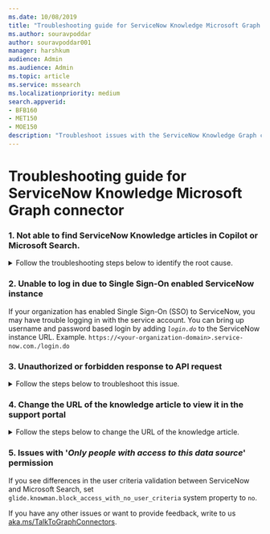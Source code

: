```yaml
---
ms.date: 10/08/2019
title: "Troubleshooting guide for ServiceNow Knowledge Microsoft Graph connector"
ms.author: souravpoddar
author: souravpoddar001
manager: harshkum
audience: Admin 
ms.audience: Admin
ms.topic: article
ms.service: mssearch
ms.localizationpriority: medium
search.appverid:
- BFB160
- MET150
- MOE150
description: "Troubleshoot issues with the ServiceNow Knowledge Graph connector for Microsoft Copilot"
---
```

# Troubleshooting guide for ServiceNow Knowledge Microsoft Graph connector

### 1. **Not able to find ServiceNow Knowledge articles in Copilot or Microsoft Search.**
   
   <details>
    <summary>Follow the troubleshooting steps below to identify the root cause.</summary><br>
    <summary>Follow the troubleshooting steps below to identify the root cause.</summary><br>

   <summary>Follow the troubleshooting steps below to identify the root cause.</summary><br>

    1. Check if the user searching for the article has the required permissions to access the ServiceNow Knowledge articles. You can do that by using the [User criteria diagnostics](https://docs.servicenow.com/bundle/washingtondc-servicenow-platform/page/product/knowledge-management/concept/diagnose-knowledge-user-criteria.html) tool in ServiceNow.

    2. If the user has access to the article in ServiceNow, check if the user is correctly mapped to a Microsoft Entra identity. This will usually show as a '2006' error in the Error tab. Check the user mapping formula and if needed change the mapping method.<br>

        ![Screenshot of Mapping identity error.](media/troubleshooting-servicenow-knowledge-connector-map-identity-error.png)

    3. If the user is correctly mapped to an identity, check if there is an Advanced script in any of the user criteria granting access to the article. (Note: Advanced scripts are not supported in the current version of Microsoft Graph connector for ServiceNow.)
          1. If there is an Advanced script configured in any of the '_Cannot Read_' or '_Cannot Contribute_' user criteria in the knowledge base level (to which the article belongs to) all articles in the knowledge base are stamped with deny access in the indexed data.

          2. If there is an Advanced script configured in any of the '_Cannot Read_' user criteria in the article level, the article is stamped with deny access in the indexed data.

    4. If there is no advanced script present in any of the user criteria, check if there is an empty criteria (user criteria with empty fields) present at the knowledge base level ('_Cannot Read_', "_Cannot Contribute_') or at the article level ('_Cannot Read_'). If there is an empty criteria present, the article is stamped with deny access in the indexed data.

    5. If you are still not able to identify the root cause, please reach out to [the Microsoft Graph connector support team](mailto:MicrosoftGraphConnectorsFeedback@service.microsoft.com) with the following details.
       1. Tenant ID
       2. Connection ID
       3. Article Sys ID
       4. Knowledge Base Sys ID
       5. For the above knowledge base collect:
            1. List of user criteria sys_id available in the kb_uc_can_read_mtom (Who Can Read Knowledge Base) table
            2. List of user criteria sys_id available in the kb_uc_cannot_read_mtom (Who Cannot Read Knowledge Base) table
            3. List of user criteria sys_id available in the kb_uc_cannot_contribute_mtom (Who Cannot Contribute To Knowledge Base) table
            4. List of user criteria sys_id available in the kb_uc_can_contribute_mtom 
        6. Also, for the Item sys_id collected in step 3, please share:
            1. List of user criteria sys_id in the can_read_user_criteria field of the article
            2. List of user criteria sys_id in the cannot_read_user_criteria field of the article
</details>
  
### 2. Unable to log in due to Single Sign-On enabled ServiceNow instance
    
If your organization has enabled Single Sign-On (SSO) to ServiceNow, you may have trouble logging in with the service account. You can bring up username and password based login by adding <em> `login.do`</em> to the ServiceNow instance URL. Example. `https://<your-organization-domain>.service-now.com./login.do`

### 3. Unauthorized or forbidden response to API request
<details>
<summary>Follow the steps below to troubleshoot this issue.</summary><br>

1. **Check table access permissions:** If you see forbidden or unauthorized response in connection status, check if the service account has the required access to the tables mentioned in [Step 2: Data Source Settings](/MicrosoftSearch/servicenow-knowledge-connector.md/#2-data-source-settings). Check whether all the columns in the tables have read access.

2. **Change in Account password:** The Microsoft Graph connector uses access token fetched on behalf of service account for crawl. The access token refreshes every 12 hours. Ensure that service account password isn't changed after publishing the connection. You may need to reauthenticate the connection if there's a change in password.

3. **Check if ServiceNow instance behind firewall:** The Microsoft Graph Connector may not be able to reach your ServiceNow instance if it is behind a network firewall. You need to explicitly allow access to connector service. You can find public IP address range of connector service in the table below. Based on your tenant region, add it to your ServiceNow instance network allow list.

   **Environment** | **Region** | **Range**
   --- | --- | ---
   PROD | North America | 52.250.92.252/30, 52.224.250.216/30
   PROD | Europe | 20.54.41.208/30, 51.105.159.88/30
   PROD | Asia Pacific | 52.139.188.212/30, 20.43.146.44/30

4. **Access permissions not working as expected:** If you observe discrepancies in access permissions applied to search or copilot results, check if the user searching for the article has the required permissions to access the ServiceNow Knowledge articles. You can do that by using the [User criteria diagnostics](https://docs.servicenow.com/bundle/washingtondc-servicenow-platform/page/product/knowledge-management/concept/diagnose-knowledge-user-criteria.html) tool in ServiceNow.

</details>

### 4.  Change the URL of the knowledge article to view it in the support portal

<details><summary>Follow the steps below to change the URL of the knowledge article.</summary><br>

ServiceNow Knowledge connector computes the AccessUrl property using sys_id in the `<instance_url>/kb_view.do?sys_kb_id<sysId>` format. It opens the knowledge article in the backend system view. If you prefer redirecting the article to a different URL, follow the instructions below.
1. Edit your result type
In customization tab in *Search & Intelligence* section of Microsoft 365 admin center, navigate to edit the result type configured for your ServiceNow Knowledge connection.
![Editing Result Type](media/servicenow-knowledge-connector/edit-result-type.png)

   When the edit result type dialog opens, click on **Edit** next to the result layout section. 
![Editing Result Layout](media/servicenow-knowledge-connector/edit-result-type-2.png)

2. Find the items block
Find the items block containing text property with `shortDescription` and `AccessUrl` values.

   ![Editing items block in result type](media/servicenow-knowledge-connector/edit-result-type-3.png)

3. Edit AccessUrl property

   To change the destination URL, edit the `AccessUrl` part of the text property in the items block. For example, if a ServiceNow Knowledge article should be redirected to `https://contoso.service-now.com/sp` where `sp` is the service URL portal prefix, follow the steps below.

   **Original value** | **New value**
   --- | ---
   `"[{shortdescription}]({AccessUrl})"` | `"[{shortdescription}](https://contoso.service-now.com/sp?id=kb_article_view&sysparm_article={number})"`

   Where `number` is the knowledge article number property. It should be marked as *retrieve* in Manage Schema screen during connection creation.

4. Finish reviewing your result type updates and hit **Submit**. Give it a minute or two to pick up the changes. Your search results should now redirect to the desired URLs.
</details>

### 5. Issues with '_Only people with access to this data source_' permission

If you see differences in the user criteria validation between ServiceNow and Microsoft Search, set `glide.knowman.block_access_with_no_user_criteria` system property to `no`.

If you have any other issues or want to provide feedback, write to us [aka.ms/TalkToGraphConnectors](https://aka.ms/TalkToGraphConnectors).





